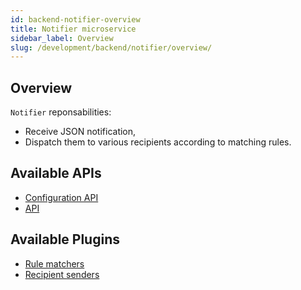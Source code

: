 ```yaml
---
id: backend-notifier-overview
title: Notifier microservice
sidebar_label: Overview
slug: /development/backend/notifier/overview/
---
```


## Overview

`Notifier` reponsabilities:

*   Receive JSON notification,
*   Dispatch them to various recipients according to matching rules.


## Available APIs

* [Configuration API](../api/configuration/)
* [API](../api/)

## Available Plugins

* [Rule matchers](../plugins#rule-matcher-plugins)
* [Recipient senders](../plugins#recipient-sender-plugins)

